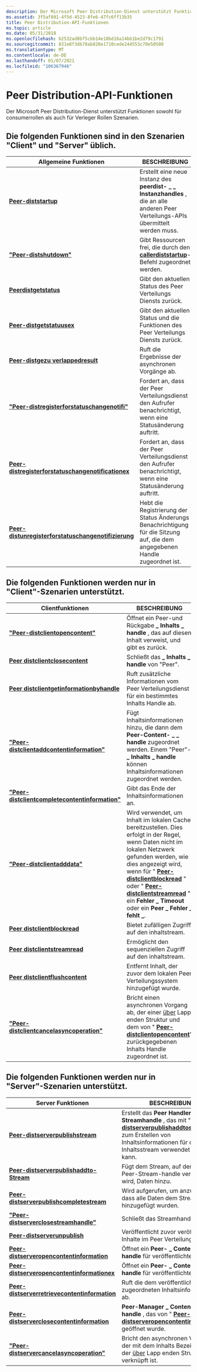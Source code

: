 ```yaml
---
description: Der Microsoft Peer Distribution-Dienst unterstützt Funktionen sowohl für consumerrollen als auch für Verleger Rollen Szenarien.
ms.assetid: 3f5af891-4f5d-4523-8fe6-47fc6ff13b35
title: Peer Distribution-API-Funktionen
ms.topic: article
ms.date: 05/31/2018
ms.openlocfilehash: b2532ad8bf5cbb14e18bd16a14bb1be2d79c1791
ms.sourcegitcommit: 831e8f3db78ab820e1710cede244553c70e50500
ms.translationtype: MT
ms.contentlocale: de-DE
ms.lasthandoff: 01/07/2021
ms.locfileid: "106367946"
---
```

# <a name="peer-distribution-api-functions"></a>Peer Distribution-API-Funktionen

Der Microsoft Peer Distribution-Dienst unterstützt Funktionen sowohl für consumerrollen als auch für Verleger Rollen Szenarien.

## <a name="the-following-functions-are-common-in-both-client-and-server-scenarios"></a>Die folgenden Funktionen sind in den Szenarien "Client" und "Server" üblich.



| Allgemeine Funktionen                                                                                       | BESCHREIBUNG                                                                                                     |
|--------------------------------------------------------------------------------------------------------|-----------------------------------------------------------------------------------------------------------------|
| [**Peer-diststartup**](/windows/desktop/api/PeerDist/nf-peerdist-peerdiststartup)                                                             | Erstellt eine neue Instanz des **peerdist- \_ \_ Instanzhandles** , die an alle anderen Peer Verteilungs-APIs übermittelt werden muss. |
| [**"Peer-distshutdown"**](/windows/desktop/api/PeerDist/nf-peerdist-peerdistshutdown)                                                           | Gibt Ressourcen frei, die durch den [**callerdiststartup**](/windows/desktop/api/PeerDist/nf-peerdist-peerdiststartup)-Befehl zugeordnet werden.                         |
| [**Peerdistgetstatus**](/windows/desktop/api/PeerDist/nf-peerdist-peerdistgetstatus)                                                         | Gibt den aktuellen Status des Peer Verteilungs Diensts zurück.                                                        |
| [**Peer-distgetstatuusex**](/windows/desktop/api/PeerDist/nf-peerdist-peerdistgetstatusex)                                                     | Gibt den aktuellen Status und die Funktionen des Peer Verteilungs Diensts zurück.                                   |
| [**Peer-distgezu verlappedresult**](/windows/desktop/api/peerdist/nf-peerdist-peerdistgetoverlappedresult)                                     | Ruft die Ergebnisse der asynchronen Vorgänge ab.                                                               |
| [**"Peer-distregisterforstatuschangenotifi"**](/windows/desktop/api/PeerDist/nf-peerdist-peerdistregisterforstatuschangenotification)     | Fordert an, dass der Peer Verteilungsdienst den Aufrufer benachrichtigt, wenn eine Statusänderung auftritt.                      |
| [**Peer-distregisterforstatuschangenotificationex**](/windows/desktop/api/peerdist/nf-peerdist-peerdistregisterforstatuschangenotificationex) | Fordert an, dass der Peer Verteilungsdienst den Aufrufer benachrichtigt, wenn eine Statusänderung auftritt.                      |
| [**Peer-distunregisterforstatuschangenotifizierung**](/windows/desktop/api/PeerDist/nf-peerdist-peerdistunregisterforstatuschangenotification) | Hebt die Registrierung der Status Änderungs Benachrichtigung für die Sitzung auf, die dem angegebenen Handle zugeordnet ist.                 |



 

## <a name="the-following-functions-are-only-supported-in-client-scenarios"></a>Die folgenden Funktionen werden nur in "Client"-Szenarien unterstützt.



| Clientfunktionen                                                                             | BESCHREIBUNG                                                                                                                                                                                                                                                                                                                                      |
|----------------------------------------------------------------------------------------------|--------------------------------------------------------------------------------------------------------------------------------------------------------------------------------------------------------------------------------------------------------------------------------------------------------------------------------------------------|
| [**"Peer-distclientopencontent"**](/windows/desktop/api/PeerDist/nf-peerdist-peerdistclientopencontent)                               | Öffnet ein Peer-und Rückgabe **\_ Inhalts \_ handle** , das auf diesen Inhalt verweist, und gibt es zurück.                                                                                                                                                                                                                                                                     |
| [**Peer distclientclosecontent**](/windows/desktop/api/PeerDist/nf-peerdist-peerdistclientclosecontent)                             | Schließt das **\_ Inhalts \_ handle** von "Peer".                                                                                                                                                                                                                                                                                                        |
| [**Peer distclientgetinformationbyhandle**](/windows/desktop/api/peerdist/nf-peerdist-peerdistclientgetinformationbyhandle)         | Ruft zusätzliche Informationen vom Peer Verteilungsdienst für ein bestimmtes Inhalts Handle ab.                                                                                                                                                                                                                                               |
| [**"Peer-distclientaddcontentinformation"**](/windows/desktop/api/PeerDist/nf-peerdist-peerdistclientaddcontentinformation)           | Fügt Inhaltsinformationen hinzu, die dann dem **Peer-Content- \_ \_ handle** zugeordnet werden. Einem "Peer"- **\_ Inhalts \_ handle** können Inhaltsinformationen zugeordnet werden.                                                                                                                                                                        |
| [**"Peer-distclientcompletecontentinformation"**](/windows/desktop/api/PeerDist/nf-peerdist-peerdistclientcompletecontentinformation) | Gibt das Ende der Inhaltsinformationen an.                                                                                                                                                                                                                                                                                                    |
| [**"Peer-distclientadddata"**](/windows/desktop/api/PeerDist/nf-peerdist-peerdistclientadddata)                                       | Wird verwendet, um Inhalt im lokalen Cache bereitzustellen. Dies erfolgt in der Regel, wenn Daten nicht im lokalen Netzwerk gefunden werden, wie dies angezeigt wird, wenn für " [**Peer-distclientblockread**](/windows/desktop/api/PeerDist/nf-peerdist-peerdistclientblockread) " oder " [**Peer-distclientstreamread**](/windows/desktop/api/PeerDist/nf-peerdist-peerdistclientstreamread) " ein **Fehler \_ Timeout** oder ein **Peer \_ Fehler \_ fehlt \_**. |
| [**Peer distclientblockread**](/windows/desktop/api/PeerDist/nf-peerdist-peerdistclientblockread)                                   | Bietet zufälligen Zugriff auf den inhaltstream.                                                                                                                                                                                                                                                                                                    |
| [**Peer distclientstreamread**](/windows/desktop/api/PeerDist/nf-peerdist-peerdistclientstreamread)                                 | Ermöglicht den sequenziellen Zugriff auf den inhaltstream.                                                                                                                                                                                                                                                                                                |
| [**Peer distclientflushcontent**](/windows/desktop/api/PeerDist/nf-peerdist-peerdistclientflushcontent)                             | Entfernt Inhalt, der zuvor dem lokalen Peer Verteilungssystem hinzugefügt wurde.                                                                                                                                                                                                                                                            |
| [**"Peer-distclientcancelasyncoperation"**](/windows/desktop/api/PeerDist/nf-peerdist-peerdistclientcancelasyncoperation)             | Bricht einen asynchronen Vorgang ab, der einer [über](/windows/win32/api/minwinbase/ns-minwinbase-overlapped) Lapp enden Struktur und dem von " [**Peer-distclientopencontent**](/windows/desktop/api/PeerDist/nf-peerdist-peerdistclientopencontent)" zurückgegebenen Inhalts Handle zugeordnet ist.                                                                                                                     |



 

## <a name="the-following-functions-are-only-supported-in-server-scenarios"></a>Die folgenden Funktionen werden nur in "Server"-Szenarien unterstützt.



| Server Funktionen                                                                             | BESCHREIBUNG                                                                                                                                                                                        |
|----------------------------------------------------------------------------------------------|----------------------------------------------------------------------------------------------------------------------------------------------------------------------------------------------------|
| [**Peer-distserverpublishstream**](/windows/desktop/api/PeerDist/nf-peerdist-peerdistserverpublishstream)                           | Erstellt das **Peer Handler- \_ \_ Streamhandle** , das mit " [**Peer-distserverpublishaddtostream**](/windows/desktop/api/PeerDist/nf-peerdist-peerdistserverpublishaddtostream) " zum Erstellen von Inhaltsinformationen für den Inhaltsstream verwendet werden kann. |
| [**Peer-distserverpublishaddto-Stream**](/windows/desktop/api/PeerDist/nf-peerdist-peerdistserverpublishaddtostream)                 | Fügt dem Stream, auf den vom Peer-Stream-handle verwiesen wird, Daten hinzu.                                                                                                                                  |
| [**Peer-distserverpublishcompletestream**](/windows/desktop/api/PeerDist/nf-peerdist-peerdistserverpublishcompletestream)           | Wird aufgerufen, um anzugeben, dass alle Daten dem Stream hinzugefügt wurden.                                                                                                                                     |
| [**"Peer-distserverclosestreamhandle"**](/windows/desktop/api/PeerDist/nf-peerdist-peerdistserverclosestreamhandle)                   | Schließt das Streamhandle.                                                                                                                                                                          |
| [**Peer-distserverunpublish**](/windows/desktop/api/PeerDist/nf-peerdist-peerdistserverunpublish)                                   | Veröffentlicht zuvor veröffentlichte Inhalte im Peer Verteilungsdienst.                                                                                                                         |
| [**Peer-distserveropencontentinformation**](/windows/desktop/api/PeerDist/nf-peerdist-peerdistserveropencontentinformation)         | Öffnet ein **Peer- \_ ContentInfo- \_ handle** für veröffentlichte Inhalte.                                                                                                                                   |
| [**Peer-distserveropencontentinformationex**](/windows/desktop/api/peerdist/nf-peerdist-peerdistserveropencontentinformationex)     | Öffnet ein **Peer- \_ ContentInfo- \_ handle** für veröffentlichte Inhalte.                                                                                                                                   |
| [**Peer-distserverretrievecontentinformation**](/windows/desktop/api/PeerDist/nf-peerdist-peerdistserverretrievecontentinformation) | Ruft die dem veröffentlichten Inhalt zugeordneten Inhaltsinformationen ab.                                                                                                                               |
| [**Peer-distserverclosecontentinformation**](/windows/desktop/api/PeerDist/nf-peerdist-peerdistserverclosecontentinformation)       | **Peer-Manager \_ ContentInfo- \_ handle** , das von " [**Peer-distserveropencontentinformation**](/windows/desktop/api/PeerDist/nf-peerdist-peerdistserveropencontentinformation)" geöffnet wurde.                                                                  |
| [**"Peer-distservercancelasyncoperation"**](/windows/desktop/api/PeerDist/nf-peerdist-peerdistservercancelasyncoperation)             | Bricht den asynchronen Vorgang ab, der mit dem Inhalts Bezeichner und der [über](/windows/win32/api/minwinbase/ns-minwinbase-overlapped) Lapp enden Struktur verknüpft ist.                                             |



 

 

 
